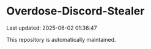 # Overdose-Discord-Stealer

Last updated: 2025-06-02 01:36:47

This repository is automatically maintained.
